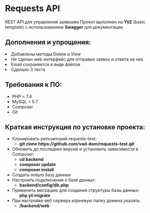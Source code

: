 <h1>Requests API</h1>
REST API для управления заявками
Проект выполнен на <b>Yii2</b> (basic template) с использованием <b>Swagger</b> для документации

<h2>Дополнения и упрощения:</h2>
  <li>Добавлены методы Delete и View</li>
  <li>Не сделан web интерфейс для отправки заявок и ответа на них</li>
  <li>Email сохраняется в виде файлов</li>
  <li>Сделано 3 теста</li>

<h2>Требования к ПО:</h2>
<ul>
  <li>PHP = 7.4</li>
  <li>MySQL = 5.7</li>
  <li>Composer</li>
  <li>Git</li>
</ul>

<h2>Краткая инструкция по установке проекта:</h2>
<ul>
  <li>
    Клонировать репозиторий requests-test: 
    <ul>
      <li><b>git clone https://github.com/vad-dom/requests-test.git</b></li>
    </ul>
  </li>
  <li>
    Обновить до последних версий и установить зависимости в Composer: 
    <ul>
      <li><b>cd backend</b></li>
      <li><b>composer update</b></li>
      <li><b>composer install</b></li>
    </ul>
  </li>
  <li>Создать новую базу данных</li>
  <li>
    Настроить подключение к базе данных:
    <ul>
      <li><b>backend/config/db.php</b></li>
    </ul>
  </li>
  <li>
    Применить миграцию для создания структуры базы данных:
    <ul>
      <b>php yii migrate</b>
    </ul>
  </li>
  <li>
    При настройке веб сервера корневую папку домена указать: 
    <ul>
      <li><b>/backend/web</b></li>
    </ul>
  </li>
</ul>
